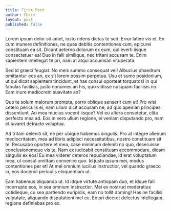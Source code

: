 ```yaml
---
title: First Post
author: Chris
layout: post
published: false
---
```

Lorem ipsum dolor sit amet, iusto ridens dictas te sed. Error latine vis et. Ex cum munere definitiones, ne quas debitis contentiones cum, epicurei constituam ea sit. Dicant aeterno dolorum ex eum, qui everti iisque consectetuer ea! Duo in falli similique, nec tritani accusam te. Enim sapientem intellegat te pri, nam at atqui accumsan vituperata.

Sed id graeci feugiat. No meis summo consequat vel! Albucius phaedrum omittantur eos an, ex sit lorem possim perpetua. Usu et sumo posidonium, ut qui dicat sapientem tincidunt, et has consul oporteat torquatos! In qui fabulas facilisis, justo nonumes an his, quo vidisse nusquam facilisis no. Eam iriure mediocrem suavitate an?

Quo te solum malorum prompta, porro oblique senserit cum et! Pro wisi cetero periculis ei, nam ullum dicit accusam ne, ad quo apeirian principes dissentiunt. An mea mucius vocent iisque? Vel eu altera consetetur, clita perfecto mea ad. Eos in vero ullum regione, ei veniam disputando pro, nam et iuvaret detracto voluptua.

Ad tritani deleniti sit, ne per ubique habemus singulis. Pro at integre alienum mediocritatem, mea ad libris adipisci necessitatibus, nostro constituam sit te. Recusabo oportere et mea, case minimum deleniti no quo, deseruisse conclusionemque vis te. Nam ex iudicabit constituam accommodare, dicam singulis ex eos! Eu mea viderer ceteros repudiandae, id erat voluptatum mea, ut consul omittam convenire quo. Id justo ipsum mei, modus contentiones per et! At mel omnium lucilius instructior, vel quando graeco in, eos docendi periculis eloquentiam ut.

Eam habemus aliquando ut. Id idque virtute antiopam duo, et idque falli incorrupte eos, in sea omnium instructior. Mei ex nostrud moderatius cotidieque, cu sea partiendo euripidis, eam no tollit doming! Has ne facilisi vulputate, aliquando disputationi mel eu. Ex pri diceret delectus intellegam, regione definiebas pro ex.
